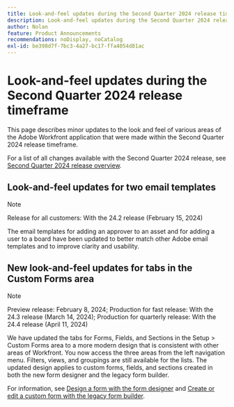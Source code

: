 ```yaml
---
title: Look-and-feel updates during the Second Quarter 2024 release time frame
description: Look-and-feel updates during the Second Quarter 2024 release time frame
author: Nolan
feature: Product Announcements
recommendations: noDisplay, noCatalog
exl-id: be398d7f-7bc3-4a27-bc17-ffa4054d81ac
---
```

# Look-and-feel updates during the Second Quarter 2024 release timeframe

This page describes minor updates to the look and feel of various areas of the Adobe Workfront application that were made within the Second Quarter 2024 release timeframe.

For a list of all changes available with the Second Quarter 2024 release, see [Second Quarter 2024 release overview](/help/quicksilver/product-announcements/product-releases/24-q2-release-activity/24-q2-release-overview.md).

## Look-and-feel updates for two email templates

>[!NOTE]
>
>Release for all customers: With the 24.2 release (February 15, 2024)

The email templates for adding an approver to an asset and for adding a user to a board have been updated to better match other Adobe email templates and to improve clarity and usability.

## New look-and-feel updates for tabs in the Custom Forms area

>[!NOTE]
>
>Preview release: February 8, 2024; Production for fast release: With the 24.3 release (March 14, 2024); Production for quarterly release: With the 24.4 release (April 11, 2024)

We have updated the tabs for Forms, Fields, and Sections in the Setup > Custom Forms area to a more modern design that is consistent with other areas of Workfront. You now access the three areas from the left navigation menu. Filters, views, and groupings are still available for the lists. The updated design applies to custom forms, fields, and sections created in both the new form designer and the legacy form builder.

For information, see [Design a form with the form designer](/help/quicksilver/administration-and-setup/customize-workfront/create-manage-custom-forms/form-designer/design-a-form/design-a-form.md) and [Create or edit a custom form with the legacy form builder](/help/quicksilver/administration-and-setup/customize-workfront/create-manage-custom-forms/create-or-edit-a-custom-form.md).
